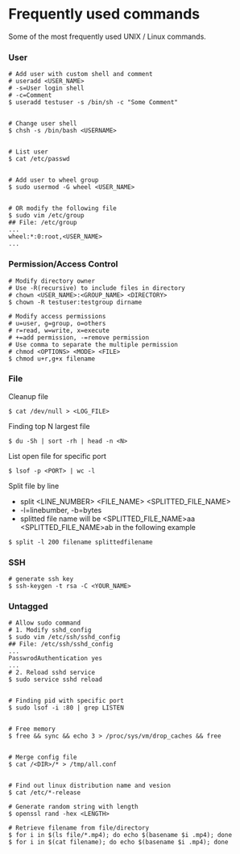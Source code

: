 # Frequently used commands

Some of the most frequently used UNIX / Linux commands.

### User

```
# Add user with custom shell and comment
# useradd <USER_NAME>
# -s=User login shell
# -c=Comment
$ useradd testuser -s /bin/sh -c "Some Comment"


# Change user shell
$ chsh -s /bin/bash <USERNAME>


# List user
$ cat /etc/passwd


# Add user to wheel group
$ sudo usermod -G wheel <USER_NAME>


# OR modify the following file
$ sudo vim /etc/group
## File: /etc/group
...
wheel:*:0:root,<USER_NAME>
...
```

### Permission/Access Control

```
# Modify directory owner
# Use -R(recursive) to include files in directory
# chown <USER_NAME>:<GROUP_NAME> <DIRECTORY> 
$ chown -R testuser:testgroup dirname

# Modify access permissions
# u=user, g=group, o=others
# r=read, w=write, x=execute
# +=add permission, -=remove permission
# Use comma to separate the multiple permission
# chmod <OPTIONS> <MODE> <FILE> 
$ chmod u+r,g+x filename
```

### File

Cleanup file

```
$ cat /dev/null > <LOG_FILE>
```

Finding top N largest file

```
$ du -Sh | sort -rh | head -n <N>
```

List open file for specific port

```
$ lsof -p <PORT> | wc -l
```


Split file by line

- split <OPTIONS> <LINE_NUMBER> <FILE_NAME> <SPLITTED_FILE_NAME>
- -l=linebumber, -b=bytes
- splitted file name will be <SPLITTED_FILE_NAME>aa <SPLITTED_FILE_NAME>ab in the following example
```
$ split -l 200 filename splittedfilename
```

### SSH

```
# generate ssh key
$ ssh-keygen -t rsa -C <YOUR_NAME>
```

### Untagged

```
# Allow sudo command
# 1. Modify sshd_config
$ sudo vim /etc/ssh/sshd_config
## File: /etc/ssh/sshd_config
...
PasswrodAuthentication yes
...
# 2. Reload sshd service
$ sudo service sshd reload


# Finding pid with specific port
$ sudo lsof -i :80 | grep LISTEN


# Free memory
$ free && sync && echo 3 > /proc/sys/vm/drop_caches && free


# Merge config file
$ cat /<DIR>/* > /tmp/all.conf


# Find out linux distribution name and vesion
$ cat /etc/*-release

# Generate random string with length
$ openssl rand -hex <LENGTH>

# Retrieve filename from file/directory
$ for i in $(ls file/*.mp4); do echo $(basename $i .mp4); done
$ for i in $(cat filename); do echo $(basename $i .mp4); done
```



